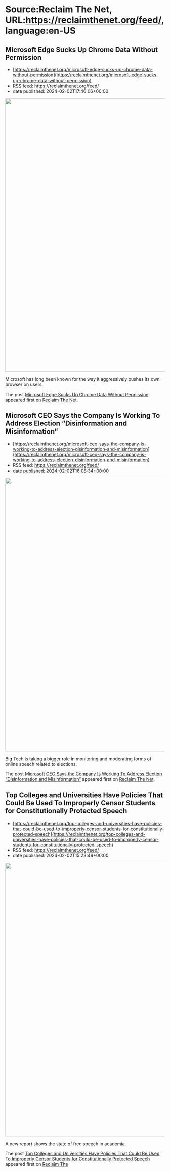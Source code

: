 # Source:Reclaim The Net, URL:https://reclaimthenet.org/feed/, language:en-US

## Microsoft Edge Sucks Up Chrome Data Without Permission
 - [https://reclaimthenet.org/microsoft-edge-sucks-up-chrome-data-without-permission](https://reclaimthenet.org/microsoft-edge-sucks-up-chrome-data-without-permission)
 - RSS feed: https://reclaimthenet.org/feed/
 - date published: 2024-02-02T17:46:06+00:00

<a href="https://reclaimthenet.org/microsoft-edge-sucks-up-chrome-data-without-permission" rel="nofollow" title="Microsoft Edge Sucks Up Chrome Data Without Permission"><img alt="" class="webfeedsFeaturedVisual wp-post-image" height="864" src="https://reclaimthenet.org/wp-content/uploads/2024/02/chrome-windows.jpg" style="display: block; margin: auto; margin-bottom: 15px;" width="1536" /></a><p>Microsoft has long been known for the way it aggressively pushes its own browser on users.</p>
<p>The post <a href="https://reclaimthenet.org/microsoft-edge-sucks-up-chrome-data-without-permission">Microsoft Edge Sucks Up Chrome Data Without Permission</a> appeared first on <a href="https://reclaimthenet.org">Reclaim The Net</a>.</p>

## Microsoft CEO Says the Company Is Working To Address Election “Disinformation and Misinformation”
 - [https://reclaimthenet.org/microsoft-ceo-says-the-company-is-working-to-address-election-disinformation-and-misinformation](https://reclaimthenet.org/microsoft-ceo-says-the-company-is-working-to-address-election-disinformation-and-misinformation)
 - RSS feed: https://reclaimthenet.org/feed/
 - date published: 2024-02-02T16:08:34+00:00

<a href="https://reclaimthenet.org/microsoft-ceo-says-the-company-is-working-to-address-election-disinformation-and-misinformation" rel="nofollow" title="Microsoft CEO Says the Company Is Working To Address Election “Disinformation and Misinformation”"><img alt="" class="webfeedsFeaturedVisual wp-post-image" height="864" src="https://reclaimthenet.org/wp-content/uploads/2024/02/satya-ai.jpg" style="display: block; margin: auto; margin-bottom: 15px;" width="1536" /></a><p>Big Tech is taking a bigger role in monitoring and moderating forms of online speech related to elections.</p>
<p>The post <a href="https://reclaimthenet.org/microsoft-ceo-says-the-company-is-working-to-address-election-disinformation-and-misinformation">Microsoft CEO Says the Company Is Working To Address Election “Disinformation and Misinformation”</a> appeared first on <a href="https://reclaimthenet.org">Reclaim The Net</a>.</p>

## Top Colleges and Universities Have Policies That Could Be Used To Improperly Censor Students for Constitutionally Protected Speech
 - [https://reclaimthenet.org/top-colleges-and-universities-have-policies-that-could-be-used-to-improperly-censor-students-for-constitutionally-protected-speech](https://reclaimthenet.org/top-colleges-and-universities-have-policies-that-could-be-used-to-improperly-censor-students-for-constitutionally-protected-speech)
 - RSS feed: https://reclaimthenet.org/feed/
 - date published: 2024-02-02T15:23:49+00:00

<a href="https://reclaimthenet.org/top-colleges-and-universities-have-policies-that-could-be-used-to-improperly-censor-students-for-constitutionally-protected-speech" rel="nofollow" title="Top Colleges and Universities Have Policies That Could Be Used To Improperly Censor Students for Constitutionally Protected Speech"><img alt="" class="webfeedsFeaturedVisual wp-post-image" height="864" src="https://reclaimthenet.org/wp-content/uploads/2024/02/school-speech.jpg" style="display: block; margin: auto; margin-bottom: 15px;" width="1536" /></a><p>A new report shows the state of free speech in academia.</p>
<p>The post <a href="https://reclaimthenet.org/top-colleges-and-universities-have-policies-that-could-be-used-to-improperly-censor-students-for-constitutionally-protected-speech">Top Colleges and Universities Have Policies That Could Be Used To Improperly Censor Students for Constitutionally Protected Speech</a> appeared first on <a href="https://reclaimthenet.org">Reclaim The 

